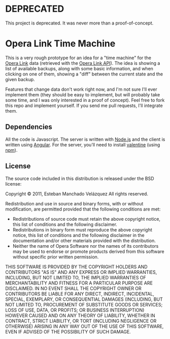 DEPRECATED
==========

This project is deprecated. It was never more than a proof-of-concept.













Opera Link Time Machine
=======================

This is a very rough prototype for an idea for a "time machine" for
the [Opera Link](http://www.opera.com/link/) data (retrieved with the
[Opera Link API](http://dev.opera.com/articles/view/introducing-the-opera-link-api/)). The
idea is showing a list of available backups, along with some basic
information, and when clicking on one of them, showing a "diff"
between the current state and the given backup.

Features that change data don't work right now, and I'm not sure I'll
ever implement them (they should be easy to implement, but will
probably take some time, and I was only interested in a proof of
concept). Feel free to fork this repo and implement yourself. If you
send me pull requests, I'll integrate them.


Dependencies
------------

All the code is Javascript. The server is written with
[Node.js](http://nodejs.org/) and the client is written using
[Angular](http://angularjs.org/). For the server, you'll need to
install [valentine](https://github.com/ded/valentine) (using
[npm](http://npmjs.org/)).


License
-------

The source code included in this distribution is released under the
BSD license:

Copyright © 2011, Esteban Manchado Velázquez
All rights reserved.

Redistribution and use in source and binary forms, with or without
modification, are permitted provided that the following conditions are
met:

* Redistributions of source code must retain the above copyright
  notice, this list of conditions and the following disclaimer.
* Redistributions in binary form must reproduce the above copyright
  notice, this list of conditions and the following disclaimer in the
  documentation and/or other materials provided with the distribution.
* Neither the name of Opera Software nor the names of its contributors
  may be used to endorse or promote products derived from this
  software without specific prior written permission.

THIS SOFTWARE IS PROVIDED BY THE COPYRIGHT HOLDERS AND CONTRIBUTORS
"AS IS" AND ANY EXPRESS OR IMPLIED WARRANTIES, INCLUDING, BUT NOT
LIMITED TO, THE IMPLIED WARRANTIES OF MERCHANTABILITY AND FITNESS FOR
A PARTICULAR PURPOSE ARE DISCLAIMED. IN NO EVENT SHALL THE COPYRIGHT
OWNER OR CONTRIBUTORS BE LIABLE FOR ANY DIRECT, INDIRECT, INCIDENTAL,
SPECIAL, EXEMPLARY, OR CONSEQUENTIAL DAMAGES (INCLUDING, BUT NOT
LIMITED TO, PROCUREMENT OF SUBSTITUTE GOODS OR SERVICES; LOSS OF USE,
DATA, OR PROFITS; OR BUSINESS INTERRUPTION) HOWEVER CAUSED AND ON ANY
THEORY OF LIABILITY, WHETHER IN CONTRACT, STRICT LIABILITY, OR TORT
(INCLUDING NEGLIGENCE OR OTHERWISE) ARISING IN ANY WAY OUT OF THE USE
OF THIS SOFTWARE, EVEN IF ADVISED OF THE POSSIBILITY OF SUCH DAMAGE.
